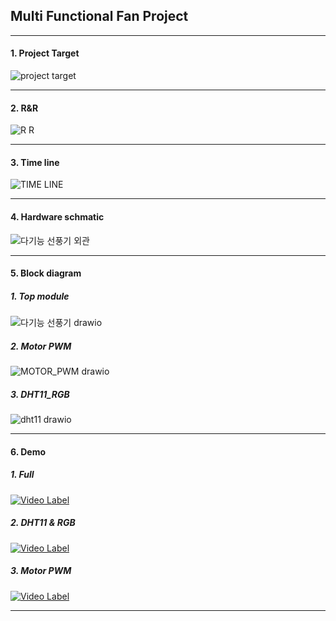 ## Multi Functional Fan Project
-----------------------------------------------------
#### 1. Project Target
![project target](https://github.com/user-attachments/assets/acb2bc04-b29f-40bb-86ad-950164e70d27)

------------------------------------------------------
#### 2. R&R
![R R](https://github.com/user-attachments/assets/493295fb-397f-418e-8b82-b5a829ce6ba8)

------------------------------------------------------
#### 3. Time line
![TIME LINE](https://github.com/user-attachments/assets/ad34d8c7-dd8e-426a-a124-43b6f5f56e61)

------------------------------------------------------
#### 4. Hardware schmatic
![다기능 선풍기 외관](https://github.com/user-attachments/assets/1d646694-93f9-4828-b2c8-27ea6b9e548f)

------------------------------------------------------
#### 5. Block diagram

##### 1. Top module
![다기능 선풍기 drawio](https://github.com/user-attachments/assets/74bc97eb-e585-40b2-9dd5-80bc97e6ac4a)

##### 2. Motor PWM
![MOTOR_PWM drawio](https://github.com/user-attachments/assets/1e2828f9-f974-4da8-9a09-1d4fc4bb79f1)

##### 3. DHT11_RGB
![dht11 drawio](https://github.com/user-attachments/assets/7ca9d6ed-617f-4c24-8ff3-1efa1241abc7)

------------------------------------------------------
#### 6. Demo

##### 1. Full
[![Video Label](http://img.youtube.com/vi/CYFq4jIt_x0/0.jpg)](https://youtu.be/CYFq4jIt_x0)

##### 2. DHT11 & RGB
[![Video Label](http://img.youtube.com/vi/eSmWAie6N8o/0.jpg)](https://youtu.be/eSmWAie6N8o)

##### 3. Motor PWM
[![Video Label](http://img.youtube.com/vi/BMba1_c40Dg/0.jpg)](https://youtu.be/BMba1_c40Dg)

------------------------------------------------------

